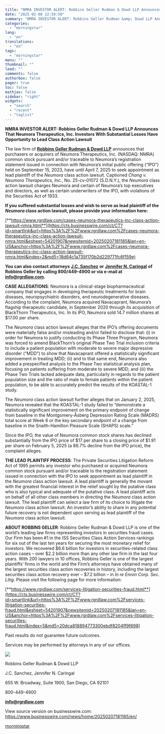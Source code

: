 ```yaml
---
title: "NMRA INVESTOR ALERT: Robbins Geller Rudman & Dowd LLP Announces That Neumora Therapeutics, Inc. Investors With Substantial Losses Have Opportunity to Lead Class Action Lawsuit"
date: "2025-02-08 22:50:50"
summary: "NMRA INVESTOR ALERT: Robbins Geller Rudman &amp; Dowd LLP Announces That Neumora Therapeutics, Inc. Investors With Substantial Losses Have Opportunity to Lead Class Action Lawsuit The law firm of Robbins Geller Rudman &amp; Dowd LLP announces that purchasers or acquirers of Neumora Therapeutics, Inc. (NASDAQ: NMRA) common stock pursuant and/or..."
categories:
  - "morningstar"
lang:
  - "en"
translations:
  - "en"
tags:
  - "morningstar"
menu: ""
thumbnail: ""
lead: ""
comments: false
authorbox: false
pager: true
toc: false
mathjax: false
sidebar: "right"
widgets:
  - "search"
  - "recent"
  - "taglist"
---
```


**NMRA INVESTOR ALERT: Robbins Geller Rudman & Dowd LLP Announces That Neumora Therapeutics, Inc. Investors With Substantial Losses Have Opportunity to Lead Class Action Lawsuit**

The law firm of [**Robbins Geller Rudman & Dowd LLP**](https://cts.businesswire.com/ct/CT?id=smartlink&url=https%3A%2F%2Fwww.rgrdlaw.com%2Fcases-neumora-therapeutics-inc-class-action-lawsuit-nmra.html&esheet=54201907&newsitemid=20250207181185&lan=en-US&anchor=Robbins+Geller+Rudman+%26amp%3B+Dowd+LLP&index=1&md5=45a1933bb18723e7eace1cdc8b64ff94) announces that purchasers or acquirers of Neumora Therapeutics, Inc. (NASDAQ: NMRA) common stock pursuant and/or traceable to Neumora’s registration statement issued in connection with Neumora’s initial public offering (“IPO”) held on September 15, 2023, have until April 7, 2025 to seek appointment as lead plaintiff of the *Neumora* class action lawsuit. Captioned *Chang v. Neumora Therapeutics, Inc.*, No. 25-cv-01072 (S.D.N.Y.), the *Neumora* class action lawsuit charges Neumora and certain of Neumora’s top executives and directors, as well as certain underwriters of the IPO, with violations of the Securities Act of 1933.

**If you suffered substantial losses and wish to serve as lead plaintiff of the *Neumora* class action lawsuit, please provide your information here:**

[**https://www.rgrdlaw.com/cases-neumora-therapeutics-inc-class-action-lawsuit-nmra.html**](https://cts.businesswire.com/ct/CT?id=smartlink&url=https%3A%2F%2Fwww.rgrdlaw.com%2Fcases-neumora-therapeutics-inc-class-action-lawsuit-nmra.html&esheet=54201907&newsitemid=20250207181185&lan=en-US&anchor=https%3A%2F%2Fwww.rgrdlaw.com%2Fcases-neumora-therapeutics-inc-class-action-lawsuit-nmra.html&index=2&md5=18d64c1a735f170b2d229771fc6f159e)

**You can also contact attorneys** [**J.C. Sanchez**](https://cts.businesswire.com/ct/CT?id=smartlink&url=https%3A%2F%2Fwww.rgrdlaw.com%2Fcases-neumora-therapeutics-inc-class-action-lawsuit-nmra.html&esheet=54201907&newsitemid=20250207181185&lan=en-US&anchor=J.C.+Sanchez&index=3&md5=5c59d2eb9b5980abddf4c400cb928f4f) **or** [**Jennifer N. Caringal**](https://cts.businesswire.com/ct/CT?id=smartlink&url=https%3A%2F%2Fwww.rgrdlaw.com%2Fcases-neumora-therapeutics-inc-class-action-lawsuit-nmra.html&esheet=54201907&newsitemid=20250207181185&lan=en-US&anchor=Jennifer+N.+Caringal&index=4&md5=fe413c6d605fc9a50dcb984b87dd660e) **of Robbins Geller by calling 800/449-4900 or via e-mail at** [**info@rgrdlaw.com**](mailto:info@rgrdlaw.com)**.**

**CASE ALLEGATIONS**: Neumora is a clinical-stage biopharmaceutical company that engages in developing therapeutic treatments for brain diseases, neuropsychiatric disorders, and neurodegenerative diseases. According to the complaint, Neumora acquired Navacaprant, Neumora’s flagship therapeutic candidate, in September 2020 through its acquisition of BlackThorn Therapeutics, Inc. In its IPO, Neumora sold 14.7 million shares at $17.00 per share.

The *Neumora* class action lawsuit alleges that the IPO’s offering documents were materially false and/or misleading and/or failed to disclose that: (i) in order for Neumora to justify conducting its Phase Three Program, Neumora was forced to amend BlackThorn’s original Phase Two Trial inclusion criteria to include a patient population with moderate to severe major depressive disorder (“MDD”) to show that Navacaprant offered a statistically significant improvement in treating MDD; (ii) and to that same end, Neumora also added a prespecified analysis to the Phase Two statistical analysis plan, focusing on patients suffering from moderate to severe MDD; and (iii) the Phase Two Trials lacked adequate data, particularly in regards to the patient population size and the ratio of male to female patients within the patient population, to be able to accurately predict the results of the KOASTAL-1 study.

The *Neumora* class action lawsuit further alleges that on January 2, 2025, Neumora revealed that the KOASTAL-1 study failed to “demonstrate a statistically significant improvement on the primary endpoint of change from baseline in the Montgomery-Åsberg Depression Rating Scale (MADRS) total score at Week 6 or the key secondary endpoint of a change from baseline in the Snaith-Hamilton Pleasure Scale (SHAPS) scale.”

Since the IPO, the value of Neumora common stock shares has declined substantially from the IPO price of $17 per share to a closing price of $1.91 per share on February 5, 2025 (a 88.7% decline from the IPO price), the complaint alleges.

**THE LEAD PLAINTIFF PROCESS**: The Private Securities Litigation Reform Act of 1995 permits any investor who purchased or acquired Neumora common stock pursuant and/or traceable to the registration statement issued in connection with the IPO to seek appointment as lead plaintiff in the *Neumora* class action lawsuit. A lead plaintiff is generally the movant with the greatest financial interest in the relief sought by the putative class who is also typical and adequate of the putative class. A lead plaintiff acts on behalf of all other class members in directing the *Neumora* class action lawsuit. The lead plaintiff can select a law firm of its choice to litigate the *Neumora* class action lawsuit. An investor’s ability to share in any potential future recovery is not dependent upon serving as lead plaintiff of the *Neumora* class action lawsuit.

**ABOUT ROBBINS GELLER**: Robbins Geller Rudman & Dowd LLP is one of the world’s leading law firms representing investors in securities fraud cases. Our Firm has been #1 in the ISS Securities Class Action Services rankings for six out of the last ten years for securing the most monetary relief for investors. We recovered $6.6 billion for investors in securities-related class action cases – over $2.2 billion more than any other law firm in the last four years. With 200 lawyers in 10 offices, Robbins Geller is one of the largest plaintiffs’ firms in the world and the Firm’s attorneys have obtained many of the largest securities class action recoveries in history, including the largest securities class action recovery ever – $7.2 billion – in *In re Enron Corp. Sec. Litig.* Please visit the following page for more information:

[**https://www.rgrdlaw.com/services-litigation-securities-fraud.html**](https://cts.businesswire.com/ct/CT?id=smartlink&url=https%3A%2F%2Fwww.rgrdlaw.com%2Fservices-litigation-securities-fraud.html&esheet=54201907&newsitemid=20250207181185&lan=en-US&anchor=https%3A%2F%2Fwww.rgrdlaw.com%2Fservices-litigation-securities-fraud.html&index=5&md5=20dca818894773300ebdf8204ff9f698)

Past results do not guarantee future outcomes.
  
Services may be performed by attorneys in any of our offices.

 ![](https://cts.businesswire.com/ct/CT?id=bwnews&sty=20250207181185r1&sid=mstr3&distro=nx&lang=en)

Robbins Geller Rudman & Dowd LLP
  
J.C. Sanchez, Jennifer N. Caringal
  
655 W. Broadway, Suite 1900, San Diego, CA 92101
  
800-449-4900
  
[**info@rgrdlaw.com**](mailto:info@rgrdlaw.com)

View source version on businesswire.com: <https://www.businesswire.com/news/home/20250207181185/en/>

[morningstar](https://www.morningstar.com/news/business-wire/20250207181185/nmra-investor-alert-robbins-geller-rudman-dowd-llp-announces-that-neumora-therapeutics-inc-investors-with-substantial-losses-have-opportunity-to-lead-class-action-lawsuit)
